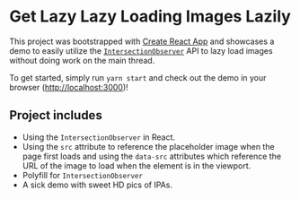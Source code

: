 # Get Lazy Lazy Loading Images Lazily
This project was bootstrapped with [Create React App](https://github.com/facebook/create-react-app) and showcases a demo to easily utilize the [`IntersectionObserver`](https://developer.mozilla.org/en-US/docs/Web/API/Intersection_Observer_API) API to lazy load images without doing work on the main thread.

To get started, simply run `yarn start` and check out the demo in your browser ([http://localhost:3000](http://localhost:3000))!

## Project includes
- Using the `IntersectionObserver` in React.
- Using the `src` attribute to reference the placeholder image when the page first loads and using the `data-src` attributes which reference the URL of the image to load when the element is in the viewport.
- Polyfill for `IntersectionObserver`
- A sick demo with sweet HD pics of IPAs.